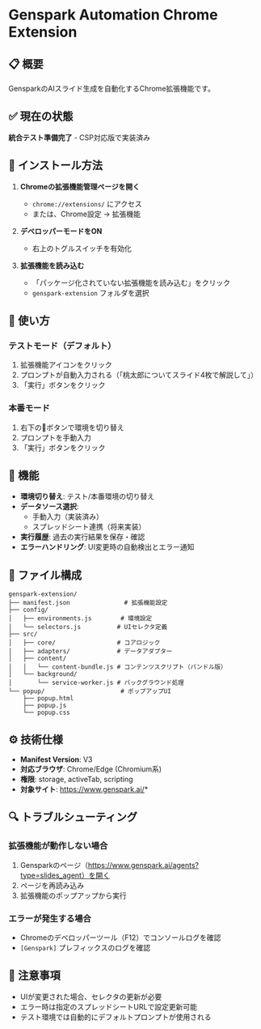 # Genspark Automation Chrome Extension

## 📋 概要
GensparkのAIスライド生成を自動化するChrome拡張機能です。

## ✅ 現在の状態
**統合テスト準備完了** - CSP対応版で実装済み

## 🚀 インストール方法

1. **Chromeの拡張機能管理ページを開く**
   - `chrome://extensions/` にアクセス
   - または、Chrome設定 → 拡張機能

2. **デベロッパーモードをON**
   - 右上のトグルスイッチを有効化

3. **拡張機能を読み込む**
   - 「パッケージ化されていない拡張機能を読み込む」をクリック
   - `genspark-extension` フォルダを選択

## 🎯 使い方

### テストモード（デフォルト）
1. 拡張機能アイコンをクリック
2. プロンプトが自動入力される（「桃太郎についてスライド4枚で解説して」）
3. 「実行」ボタンをクリック

### 本番モード
1. 右下の🔄ボタンで環境を切り替え
2. プロンプトを手動入力
3. 「実行」ボタンをクリック

## 🔧 機能

- **環境切り替え**: テスト/本番環境の切り替え
- **データソース選択**: 
  - 手動入力（実装済み）
  - スプレッドシート連携（将来実装）
- **実行履歴**: 過去の実行結果を保存・確認
- **エラーハンドリング**: UI変更時の自動検出とエラー通知

## 📁 ファイル構成

```
genspark-extension/
├── manifest.json               # 拡張機能設定
├── config/
│   ├── environments.js        # 環境設定
│   └── selectors.js          # UIセレクタ定義
├── src/
│   ├── core/                 # コアロジック
│   ├── adapters/             # データアダプター
│   ├── content/
│   │   └── content-bundle.js # コンテンツスクリプト（バンドル版）
│   └── background/
│       └── service-worker.js # バックグラウンド処理
└── popup/                     # ポップアップUI
    ├── popup.html
    ├── popup.js
    └── popup.css
```

## ⚙️ 技術仕様

- **Manifest Version**: V3
- **対応ブラウザ**: Chrome/Edge (Chromium系)
- **権限**: storage, activeTab, scripting
- **対象サイト**: https://www.genspark.ai/*

## 🔍 トラブルシューティング

### 拡張機能が動作しない場合
1. Gensparkのページ（https://www.genspark.ai/agents?type=slides_agent）を開く
2. ページを再読み込み
3. 拡張機能のポップアップから実行

### エラーが発生する場合
- Chromeのデベロッパーツール（F12）でコンソールログを確認
- `[Genspark]` プレフィックスのログを確認

## 📝 注意事項

- UIが変更された場合、セレクタの更新が必要
- エラー時は指定のスプレッドシートURLで設定更新可能
- テスト環境では自動的にデフォルトプロンプトが使用される